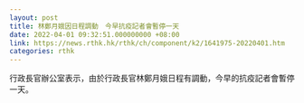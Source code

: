 ```yaml
---
layout: post
title: 林鄭月娥因日程調動　今早抗疫記者會暫停一天
date: 2022-04-01 09:32:51.000000000 +08:00
link: https://news.rthk.hk/rthk/ch/component/k2/1641975-20220401.htm
categories: rthk
---
```


行政長官辦公室表示，由於行政長官林鄭月娥日程有調動，今早的抗疫記者會暫停一天。
